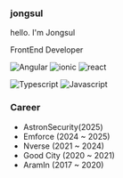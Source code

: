 ### jongsul
hello. I'm Jongsul

FrontEnd Developer

![Angular](https://img.shields.io/badge/angular-0F0F11?style=flat&logo=angular&logoColor=white)
![ionic](https://img.shields.io/badge/ionic-3880FF?style=flat&logo=ionic&logoColor=white)
![react](https://img.shields.io/badge/react-61DAFB.svg?style=flat&logo=react&logoColor=white)

![Typescript](https://img.shields.io/badge/typescript-3178C6.svg?style=flat&logo=typescript&logoColor=white)
![Javascript](https://img.shields.io/badge/javascript-F7DF1E.svg?style=flat&logo=javascript&logoColor=white)

### Career
- AstronSecurity(2025)
- Emforce (2024 ~ 2025)
- Nverse (2021 ~ 2024)
- Good City (2020 ~ 2021)
- AramIn (2017 ~ 2020)
